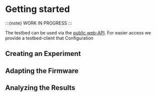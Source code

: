# Getting started

:::{note}
WORK IN PROGRESS
:::

The testbed can be used via the [public web-API](./webapi).
For easier access we provide a testbed-client that Configuration


## Creating an Experiment

## Adapting the Firmware

## Analyzing the Results
